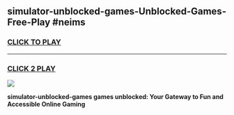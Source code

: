 
## simulator-unblocked-games-Unblocked-Games-Free-Play #neims
<h3>
<a href="https://us.freeplayer.one?title=simulator-unblocked-games&ref=9M">CLICK TO PLAY</a></h3>
<hr>

<h3>
<a href="https://us.freeplayer.one?title=simulator-unblocked-games&ref=9M">CLICK 2 PLAY</a>
  
</h3>

<a href="https://us.freeplayer.one?title=simulator-unblocked-games&ref=9M"><img src="https://clearcache.store/games.png"></a>


**simulator-unblocked-games games unblocked: Your Gateway to Fun and Accessible Online Gaming**

